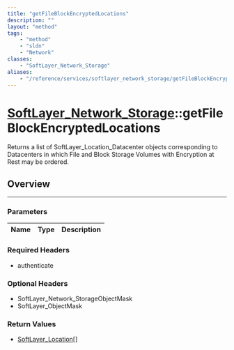 ```yaml
---
title: "getFileBlockEncryptedLocations"
description: ""
layout: "method"
tags:
    - "method"
    - "sldn"
    - "Network"
classes:
    - "SoftLayer_Network_Storage"
aliases:
    - "/reference/services/softlayer_network_storage/getFileBlockEncryptedLocations"
---
```

# [SoftLayer_Network_Storage](/reference/services/SoftLayer_Network_Storage)::getFileBlockEncryptedLocations

Returns a list of SoftLayer_Location_Datacenter objects corresponding to Datacenters in which File and Block Storage Volumes with Encryption at Rest may be ordered. 


## Overview 




-----

### Parameters 
|Name | Type | Description |
| --- | --- | --- |


### Required Headers
* authenticate


### Optional Headers
* SoftLayer_Network_StorageObjectMask
* SoftLayer_ObjectMask

### Return Values
* <a href='/reference/datatypes/SoftLayer_Location'>SoftLayer_Location[] </a>





